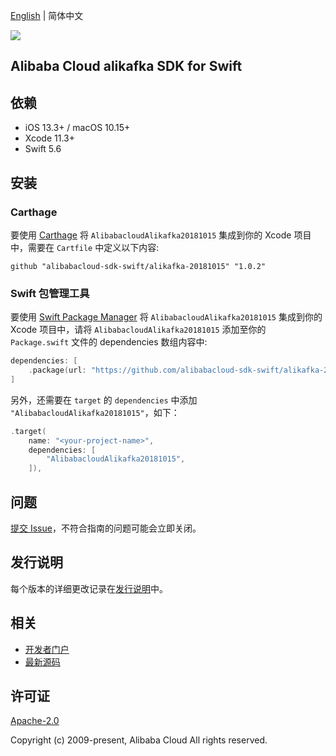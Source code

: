[English](README.md) | 简体中文

![](https://aliyunsdk-pages.alicdn.com/icons/AlibabaCloud.svg)

## Alibaba Cloud alikafka SDK for Swift

## 依赖

- iOS 13.3+ / macOS 10.15+
- Xcode 11.3+
- Swift 5.6

## 安装

### Carthage

要使用 [Carthage](https://github.com/Carthage/Carthage) 将 `AlibabacloudAlikafka20181015` 集成到你的 Xcode 项目中，需要在 `Cartfile` 中定义以下内容:

```ogdl
github "alibabacloud-sdk-swift/alikafka-20181015" "1.0.2"
```

### Swift 包管理工具

要使用 [Swift Package Manager](https://swift.org/package-manager/) 将 `AlibabacloudAlikafka20181015` 集成到你的 Xcode 项目中，请将 `AlibabacloudAlikafka20181015` 添加至你的 `Package.swift` 文件的 dependencies 数组内容中:

```swift
dependencies: [
    .package(url: "https://github.com/alibabacloud-sdk-swift/alikafka-20181015.git", from: "1.0.2")
]
```

另外，还需要在 `target` 的 `dependencies` 中添加 `"AlibabacloudAlikafka20181015"`，如下：

```swift
.target(
    name: "<your-project-name>",
    dependencies: [
        "AlibabacloudAlikafka20181015",
    ]),
```

## 问题

[提交 Issue](https://github.com/alibabacloud-sdk-swift/alikafka-20181015/issues/new)，不符合指南的问题可能会立即关闭。

## 发行说明

每个版本的详细更改记录在[发行说明](./ChangeLog.txt)中。

## 相关

* [开发者门户](https://next.api.aliyun.com/home)
* [最新源码](https://github.com/alibabacloud-sdk-swift/alikafka-20181015)

## 许可证

[Apache-2.0](http://www.apache.org/licenses/LICENSE-2.0)

Copyright (c) 2009-present, Alibaba Cloud All rights reserved.
